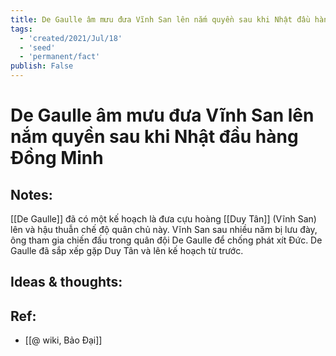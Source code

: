 ```yaml
---
title: De Gaulle âm mưu đưa Vĩnh San lên nắm quyền sau khi Nhật đầu hàng Đồng Minh
tags:
  - 'created/2021/Jul/18'
  - 'seed'
  - 'permanent/fact'
publish: False
---
```

# De Gaulle âm mưu đưa Vĩnh San lên nắm quyền sau khi Nhật đầu hàng Đồng Minh

## Notes:
[[De Gaulle]] đã có một kế hoạch là đưa cựu hoàng [[Duy Tân]] (Vĩnh San) lên và hậu thuẫn chế độ quân chủ này. Vĩnh San sau nhiều năm bị lưu đày, ông tham gia chiến đấu trong quân đội De Gaulle để chống phát xít Đức. De Gaulle đã sắp xếp gặp Duy Tân và lên kế hoạch từ trước.

## Ideas & thoughts:

## Ref:
- [[@ wiki, Bảo Đại]]
